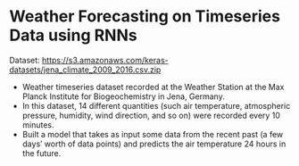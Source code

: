 # Weather Forecasting on Timeseries Data using RNNs

Dataset: https://s3.amazonaws.com/keras-datasets/jena_climate_2009_2016.csv.zip

* Weather timeseries dataset recorded at the Weather Station at the Max Planck Institute for Biogeochemistry in Jena, Germany.
* In this dataset, 14 different quantities (such air temperature, atmospheric pressure, humidity, wind direction, and so on) were recorded every 10 minutes. 
* Built a model that takes as input some data from the recent past (a few days’ worth of data points) and predicts the air temperature 24 hours in the future.
